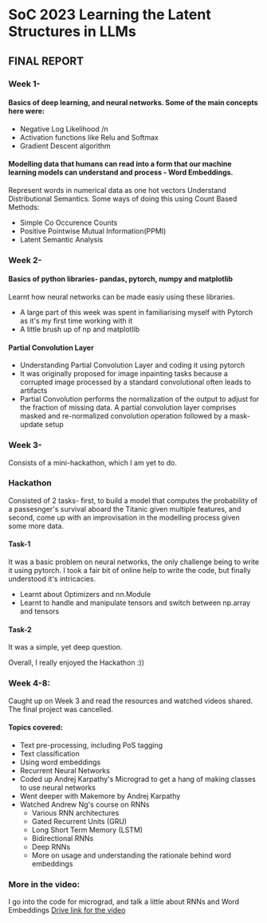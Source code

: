 # SoC 2023 Learning the Latent Structures in LLMs

## FINAL REPORT

### Week 1-

#### Basics of deep learning, and neural networks. Some of the main concepts here were:
  
  - Negative Log Likelihood /n
  - Activation functions like Relu and Softmax
  - Gradient Descent algorithm
  
 #### Modelling data that humans can read into a form that our machine learning models can understand and process - Word Embeddings.

Represent words in numerical data as one hot vectors
Understand Distributional Semantics. Some ways of doing this using Count Based Methods:

  - Simple Co Occurence Counts
  - Positive Pointwise Mutual Information(PPMI)
  - Latent Semantic Analysis

### Week 2-

#### Basics of python libraries- pandas, pytorch, numpy and matplotlib

Learnt how neural networks can be made easiy using these libraries. 
- A large part of this week was spent in familiarising myself with Pytorch as it's my first time working with it
- A little brush up of np and matplotlib 

#### Partial Convolution Layer
- Understanding Partial Convolution Layer and coding it using pytorch
- It was originally proposed for image inpainting tasks because a corrupted image processed by a standard convolutional often leads to artifacts
- Partial Convolution performs the normalization of the output to adjust for the fraction of missing data. A partial convolution layer comprises masked and re-normalized convolution operation followed by a mask-update setup

### Week 3- 
Consists of a mini-hackathon, which I am yet to do.

### Hackathon 
Consisted of 2 tasks- first, to build a model that computes the probability of a passesnger's survival aboard the Titanic given multiple features, and second, come up with an improvisation in the modelling process given some more data.

#### Task-1
It was a basic problem on neural networks, the only challenge being to write it using pytorch. I took a fair bit of online help to write the code, but finally understood it's intricacies. 
- Learnt about Optimizers and nn.Module
- Learnt to handle and manipulate tensors and switch between np.array and tensors

#### Task-2
It was a simple, yet deep question. 

Overall, I really enjoyed the Hackathon :))

### Week 4-8:
Caught up on Week 3 and read the resources and watched videos shared. 
The final project was cancelled. 

#### Topics covered:
- Text pre-processing, including PoS tagging
- Text classification
- Using word embeddings
- Recurrent Neural Networks
- Coded up Andrej Karpathy's Micrograd to get a hang of making classes to use neural networks
- Went deeper with Makemore by Andrej Karpathy
- Watched Andrew Ng's course on RNNs
    - Various RNN architectures
    - Gated Recurrent Units (GRU)
    - Long Short Term Memory (LSTM)
    - Bidirectional RNNs
    - Deep RNNs
    - More on usage and understanding the rationale behind word embeddings

### More in the video: 
I go into the code for micrograd, and talk a little about RNNs and Word Embeddings
[Drive link for the video]()
